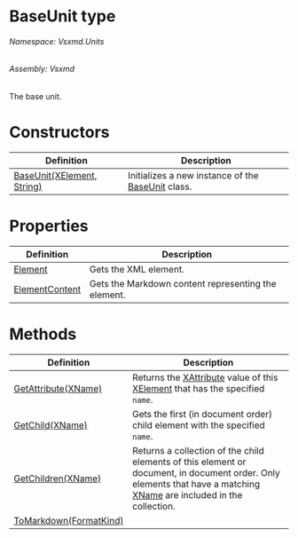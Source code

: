 <a name='T-Vsxmd-Units-BaseUnit'></a>
# BaseUnit type

###### Namespace:  Vsxmd.Units

###### Assembly:  Vsxmd

The base unit.

# Constructors

| Definition | Description |
|-|-|
| [BaseUnit(XElement, String)](/Vsxmd.Units.BaseUnit.md/#M-Vsxmd-Units-BaseUnit-#ctor-System-Xml-Linq-XElement,System-String-) | Initializes a new instance of the [BaseUnit](/Vsxmd.Units.BaseUnit.md/#T-Vsxmd-Units-BaseUnit) class. |

# Properties

| Definition | Description |
|-|-|
| [Element](/Vsxmd.Units.BaseUnit.md/#P-Vsxmd-Units-BaseUnit-Element) | Gets the XML element. |
| [ElementContent](/Vsxmd.Units.BaseUnit.md/#P-Vsxmd-Units-BaseUnit-ElementContent) | Gets the Markdown content representing the element. |

# Methods

| Definition | Description |
|-|-|
| [GetAttribute(XName)](/Vsxmd.Units.BaseUnit.md/#M-Vsxmd-Units-BaseUnit-GetAttribute-System-Xml-Linq-XName-) | Returns the [XAttribute](https://docs.microsoft.com/dotnet/api/System.Xml.Linq.XAttribute) value of this [XElement](https://docs.microsoft.com/dotnet/api/System.Xml.Linq.XElement) that has the specified `name`. |
| [GetChild(XName)](/Vsxmd.Units.BaseUnit.md/#M-Vsxmd-Units-BaseUnit-GetChild-System-Xml-Linq-XName-) | Gets the first (in document order) child element with the specified `name`. |
| [GetChildren(XName)](/Vsxmd.Units.BaseUnit.md/#M-Vsxmd-Units-BaseUnit-GetChildren-System-Xml-Linq-XName-) | Returns a collection of the child elements of this element or document, in document order. Only elements that have a matching [XName](https://docs.microsoft.com/dotnet/api/System.Xml.Linq.XName) are included in the collection. |
| [ToMarkdown(FormatKind)](/Vsxmd.Units.BaseUnit.md/#M-Vsxmd-Units-BaseUnit-ToMarkdown-Vsxmd-Units-FormatKind-) |  |
